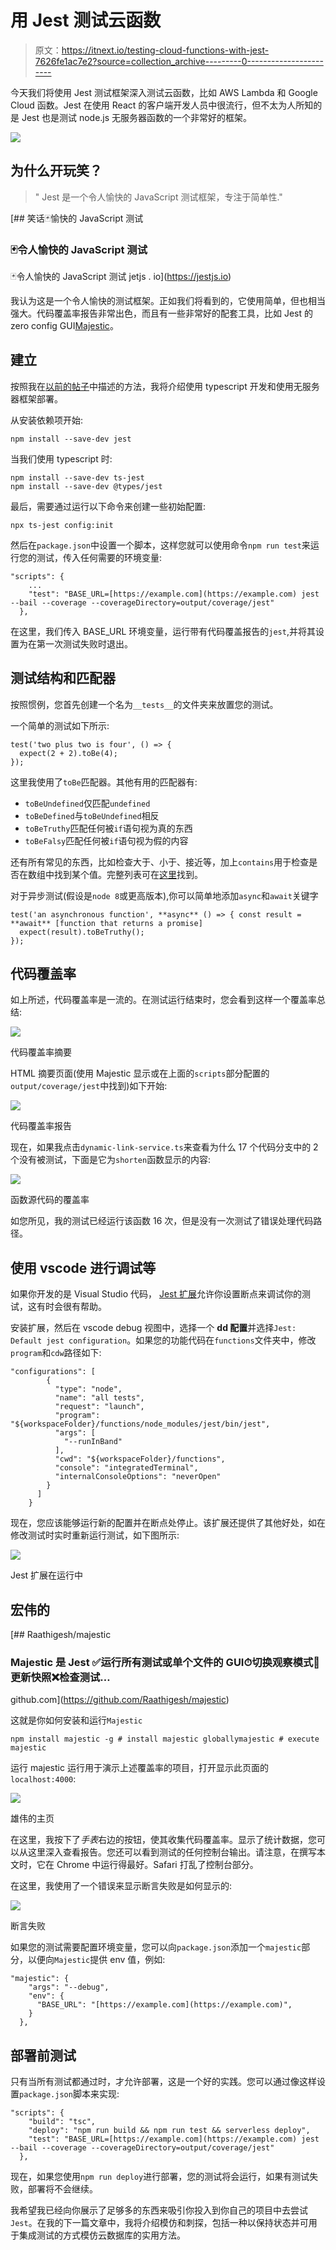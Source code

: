 # 用 Jest 测试云函数

> 原文：<https://itnext.io/testing-cloud-functions-with-jest-7626fe1ac7e2?source=collection_archive---------0----------------------->

今天我们将使用 Jest 测试框架深入测试云函数，比如 AWS Lambda 和 Google Cloud 函数。Jest 在使用 React 的客户端开发人员中很流行，但不太为人所知的是 Jest 也是测试 node.js 无服务器函数的一个非常好的框架。

![](img/52ea54ac4cc0b28746c2cc81f2e9dfd9.png)

## 为什么开玩笑？

> " Jest 是一个令人愉快的 JavaScript 测试框架，专注于简单性."

[](https://jestjs.io) [## 笑话🃏愉快的 JavaScript 测试

### 🃏令人愉快的 JavaScript 测试

🃏令人愉快的 JavaScript 测试 jetjs . io](https://jestjs.io) 

我认为这是一个令人愉快的测试框架。正如我们将看到的，它使用简单，但也相当强大。代码覆盖率报告非常出色，而且有一些非常好的配套工具，比如 Jest 的 zero config GUI[Majestic](https://github.com/Raathigesh/majestic)。

## 建立

按照我在[以前的帖子](https://medium.com/@keith.coughtrey)中描述的方法，我将介绍使用 typescript 开发和使用无服务器框架部署。

从安装依赖项开始:

```
npm install --save-dev jest
```

当我们使用 typescript 时:

```
npm install --save-dev ts-jest
npm install --save-dev @types/jest
```

最后，需要通过运行以下命令来创建一些初始配置:

```
npx ts-jest config:init
```

然后在`package.json`中设置一个脚本，这样您就可以使用命令`npm run test`来运行您的测试，传入任何需要的环境变量:

```
"scripts": {
    ...
    "test": "BASE_URL=[https://example.com](https://example.com) jest --bail --coverage --coverageDirectory=output/coverage/jest"
  },
```

在这里，我们传入 BASE_URL 环境变量，运行带有代码覆盖报告的`jest`,并将其设置为在第一次测试失败时退出。

## 测试结构和匹配器

按照惯例，您首先创建一个名为`__tests__`的文件夹来放置您的测试。

一个简单的测试如下所示:

```
test('two plus two is four', () => {
  expect(2 + 2).toBe(4);
});
```

这里我使用了`toBe`匹配器。其他有用的匹配器有:

*   `toBeUndefined`仅匹配`undefined`
*   `toBeDefined`与`toBeUndefined`相反
*   `toBeTruthy`匹配任何被`if`语句视为真的东西
*   `toBeFalsy`匹配任何被`if`语句视为假的内容

还有所有常见的东西，比如检查大于、小于、接近等，加上`contains`用于检查是否在数组中找到某个值。完整列表可在[这里](https://jestjs.io/docs/en/expect)找到。

对于异步测试(假设是`node 8`或更高版本),你可以简单地添加`async`和`await`关键字

```
test('an asynchronous function', **async** () => { const result = **await** [function that returns a promise]
  expect(result).toBeTruthy();
});
```

## 代码覆盖率

如上所述，代码覆盖率是一流的。在测试运行结束时，您会看到这样一个覆盖率总结:

![](img/ffc192f8e45deef10b14c4c1c660e82e.png)

代码覆盖率摘要

HTML 摘要页面(使用 Majestic 显示或在上面的`scripts`部分配置的`output/coverage/jest`中找到)如下开始:

![](img/2244e2ba6c1cb075ffa20b9862263e3d.png)

代码覆盖率报告

现在，如果我点击`dynamic-link-service.ts`来查看为什么 17 个代码分支中的 2 个没有被测试，下面是它为`shorten`函数显示的内容:

![](img/50cb127125972c083fb0dad9e9273323.png)

函数源代码的覆盖率

如您所见，我的测试已经运行该函数 16 次，但是没有一次测试了错误处理代码路径。

## 使用 vscode 进行调试等

如果你开发的是 Visual Studio 代码， [Jest 扩展](https://github.com/jest-community/vscode-jest)允许你设置断点来调试你的测试，这有时会很有帮助。

安装扩展，然后在 vscode debug 视图中，选择一个 **dd 配置**并选择`Jest: Default jest configuration`。如果您的功能代码在`functions`文件夹中，修改`program`和`cdw`路径如下:

```
"configurations": [
        {
          "type": "node",
          "name": "all tests",
          "request": "launch",
          "program": "${workspaceFolder}/functions/node_modules/jest/bin/jest",
          "args": [
            "--runInBand"
          ],
          "cwd": "${workspaceFolder}/functions",
          "console": "integratedTerminal",
          "internalConsoleOptions": "neverOpen"
        }
      ]
    }
```

现在，您应该能够运行新的配置并在断点处停止。该扩展还提供了其他好处，如在修改测试时实时重新运行测试，如下图所示:

![](img/f960b09da3db02405ab86f649e415214.png)

Jest 扩展在运行中

## 宏伟的

[](https://github.com/Raathigesh/majestic) [## Raathigesh/majestic

### Majestic 是 Jest ✅运行所有测试或单个文件的 GUI⏱切换观察模式📸更新快照❌检查测试…

github.com](https://github.com/Raathigesh/majestic) 

这就是你如何安装和运行`Majestic`

```
npm install majestic -g # install majestic globallymajestic # execute majestic
```

运行 majestic 运行用于演示上述覆盖率的项目，打开显示此页面的`localhost:4000`:

![](img/c84542a0b28ae06fcbf079c36bbcd30e.png)

雄伟的主页

在这里，我按下了*手表*右边的按钮，使其收集代码覆盖率。显示了统计数据，您可以从这里深入查看报告。您还可以看到测试的任何控制台输出。请注意，在撰写本文时，它在 Chrome 中运行得最好。Safari 打乱了控制台部分。

在这里，我使用了一个错误来显示断言失败是如何显示的:

![](img/4b6be475aa08f73e6b53819e15d6ea22.png)

断言失败

如果您的测试需要配置环境变量，您可以向`package.json`添加一个`majestic`部分，以便向`Majestic`提供 env 值，例如:

```
"majestic": {
    "args": "--debug",
    "env": {
      "BASE_URL": "[https://example.com](https://example.com)",
    }
  },
```

## 部署前测试

只有当所有测试都通过时，才允许部署，这是一个好的实践。您可以通过像这样设置`package.json`脚本来实现:

```
"scripts": {
    "build": "tsc",
    "deploy": "npm run build && npm run test && serverless deploy",
    "test": "BASE_URL=[https://example.com](https://example.com) jest --bail --coverage --coverageDirectory=output/coverage/jest"
  },
```

现在，如果您使用`npm run deploy`进行部署，您的测试将会运行，如果有测试失败，部署将不会继续。

我希望我已经向你展示了足够多的东西来吸引你投入到你自己的项目中去尝试`Jest`。在我的下一篇文章中，我将介绍模仿和刺探，包括一种以保持状态并可用于集成测试的方式模仿云数据库的实用方法。